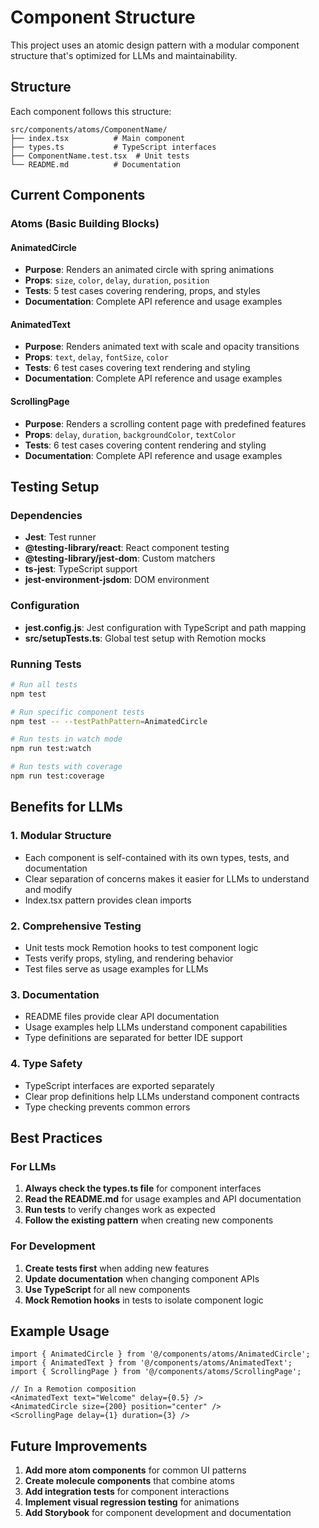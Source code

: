# Component Structure

This project uses an atomic design pattern with a modular component structure that's optimized for LLMs and maintainability.

## Structure

Each component follows this structure:
```
src/components/atoms/ComponentName/
├── index.tsx          # Main component
├── types.ts           # TypeScript interfaces
├── ComponentName.test.tsx  # Unit tests
└── README.md          # Documentation
```

## Current Components

### Atoms (Basic Building Blocks)

#### AnimatedCircle
- **Purpose**: Renders an animated circle with spring animations
- **Props**: `size`, `color`, `delay`, `duration`, `position`
- **Tests**: 5 test cases covering rendering, props, and styles
- **Documentation**: Complete API reference and usage examples

#### AnimatedText
- **Purpose**: Renders animated text with scale and opacity transitions
- **Props**: `text`, `delay`, `fontSize`, `color`
- **Tests**: 6 test cases covering text rendering and styling
- **Documentation**: Complete API reference and usage examples

#### ScrollingPage
- **Purpose**: Renders a scrolling content page with predefined features
- **Props**: `delay`, `duration`, `backgroundColor`, `textColor`
- **Tests**: 6 test cases covering content rendering and styling
- **Documentation**: Complete API reference and usage examples

## Testing Setup

### Dependencies
- **Jest**: Test runner
- **@testing-library/react**: React component testing
- **@testing-library/jest-dom**: Custom matchers
- **ts-jest**: TypeScript support
- **jest-environment-jsdom**: DOM environment

### Configuration
- **jest.config.js**: Jest configuration with TypeScript and path mapping
- **src/setupTests.ts**: Global test setup with Remotion mocks

### Running Tests
```bash
# Run all tests
npm test

# Run specific component tests
npm test -- --testPathPattern=AnimatedCircle

# Run tests in watch mode
npm run test:watch

# Run tests with coverage
npm run test:coverage
```

## Benefits for LLMs

### 1. Modular Structure
- Each component is self-contained with its own types, tests, and documentation
- Clear separation of concerns makes it easier for LLMs to understand and modify
- Index.tsx pattern provides clean imports

### 2. Comprehensive Testing
- Unit tests mock Remotion hooks to test component logic
- Tests verify props, styling, and rendering behavior
- Test files serve as usage examples for LLMs

### 3. Documentation
- README files provide clear API documentation
- Usage examples help LLMs understand component capabilities
- Type definitions are separated for better IDE support

### 4. Type Safety
- TypeScript interfaces are exported separately
- Clear prop definitions help LLMs understand component contracts
- Type checking prevents common errors

## Best Practices

### For LLMs
1. **Always check the types.ts file** for component interfaces
2. **Read the README.md** for usage examples and API documentation
3. **Run tests** to verify changes work as expected
4. **Follow the existing pattern** when creating new components

### For Development
1. **Create tests first** when adding new features
2. **Update documentation** when changing component APIs
3. **Use TypeScript** for all new components
4. **Mock Remotion hooks** in tests to isolate component logic

## Example Usage

```tsx
import { AnimatedCircle } from '@/components/atoms/AnimatedCircle';
import { AnimatedText } from '@/components/atoms/AnimatedText';
import { ScrollingPage } from '@/components/atoms/ScrollingPage';

// In a Remotion composition
<AnimatedText text="Welcome" delay={0.5} />
<AnimatedCircle size={200} position="center" />
<ScrollingPage delay={1} duration={3} />
```

## Future Improvements

1. **Add more atom components** for common UI patterns
2. **Create molecule components** that combine atoms
3. **Add integration tests** for component interactions
4. **Implement visual regression testing** for animations
5. **Add Storybook** for component development and documentation 